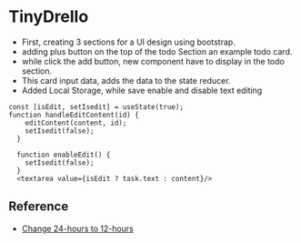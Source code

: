 # TinyDrello

- First, creating 3 sections for a UI design using bootstrap.
- adding plus button on the top of the todo Section an example todo card.
- while click the add button, new component have to display in the todo section.
- This card input data, adds the data to the state reducer.
- Added Local Storage, while save enable and disable text editing

```
const [isEdit, setIsedit] = useState(true);
function handleEditContent(id) {
    editContent(content, id);
    setIsedit(false);
  }

  function enableEdit() {
    setIsedit(false);
  }
  <textarea value={isEdit ? task.text : content}/>
```

## Reference

- [Change 24-hours to 12-hours](https://stackoverflow.com/questions/13898423/javascript-convert-24-hour-time-of-day-string-to-12-hour-time-with-am-pm-and-no)
